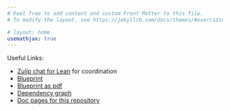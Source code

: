 ```yaml
---
# Feel free to add content and custom Front Matter to this file.
# To modify the layout, see https://jekyllrb.com/docs/themes/#overriding-theme-defaults

# layout: home
usemathjax: true
---
```


Useful Links:

* [Zulip chat for Lean](https://leanprover.zulipchat.com/) for coordination
* [Blueprint](blueprint/)
* [Blueprint as pdf](blueprint.pdf)
* [Dependency graph](blueprint/dep_graph_document.html)
* [Doc pages for this repository](docs/)
